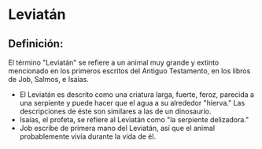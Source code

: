 # Leviatán

## Definición: 

El término  "Leviatán" se refiere a un animal muy grande y extinto mencionado en los primeros escritos del Antiguo Testamento, en los libros de Job, Salmos, e Isaias.

* El Leviatán es descrito como una criatura larga, fuerte, feroz, parecida a una  serpiente y puede hacer que el agua a su alrededor "hierva." Las descripciones de éste  son similares a las de un dinosaurio.
* Isaías, el profeta, se refiere al Leviatán como "la serpiente delizadora."
* Job escribe de primera mano del Leviatán, así que el animal probablemente  vivía durante la vida de él.

